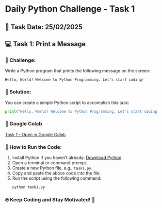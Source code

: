 # Daily Python Challenge - Task 1

## 📆 Task Date: 25/02/2025

## 💻 Task 1: Print a Message

### 🚀 Challenge:
Write a Python program that prints the following message on the screen:

```
Hello, World! Welcome to Python Programming. Let's start coding!
```

### 📝 Solution:
You can create a simple Python script to accomplish this task:

```python
print("Hello, World! Welcome to Python Programming. Let's start coding!")
```

### 🔗 Google Colab
[Task 1 - Open in Google Colab](https://colab.research.google.com/drive/1Tzo2y_BMHioNXv2lc5SplrsfifDcyIBD?usp=sharing)

### 📌 How to Run the Code:
1. Install Python if you haven’t already: [Download Python](https://www.python.org/downloads/)
2. Open a terminal or command prompt.
3. Create a new Python file, e.g., `task1.py`.
4. Copy and paste the above code into the file.
5. Run the script using the following command:
   ```sh
   python task1.py
   ```

### 🔥 Keep Coding and Stay Motivated! 🚀

